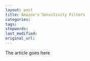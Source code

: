 ```yaml
---
layout: post
title: Amazon's Sensitivity Filters
categories:
tags:
stopwords:
last_modified:
original_url: 
---
```


The article goes here

